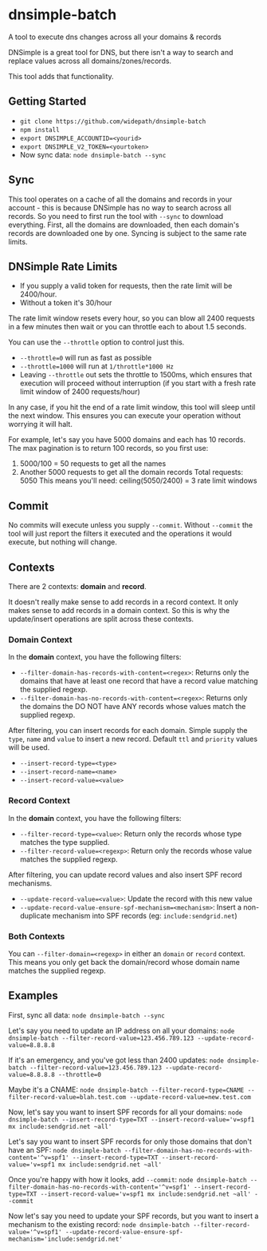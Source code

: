 # dnsimple-batch
A tool to execute dns changes across all your domains &amp; records

DNSimple is a great tool for DNS, but there isn't a way to search and replace values across all domains/zones/records.

This tool adds that functionality.

## Getting Started

* `git clone https://github.com/widepath/dnsimple-batch`
* `npm install`
* `export DNSIMPLE_ACCOUNTID=<yourid>`
* `export DNSIMPLE_V2_TOKEN=<yourtoken>`
* Now sync data: `node dnsimple-batch --sync`

## Sync

This tool operates on a cache of all the domains and records in your account - this is because DNSimple has no way to search across all records. So you need to first run the tool with `--sync` to download everything. First, all the domains are downloaded, then each domain's records are downloaded one by one. Syncing is subject to the same rate limits.

## DNSimple Rate Limits

* If you supply a valid token for requests, then the rate limit will be 2400/hour.
* Without a token it's 30/hour

The rate limit window resets every hour, so you can blow all 2400 requests in a few minutes then wait or you can throttle each to about 1.5 seconds.

You can use the `--throttle` option to control just this.
* `--throttle=0` will run as fast as possible
* `--throttle=1000` will run at `1/throttle*1000 Hz`
* Leaving `--throttle` out sets the throttle to 1500ms, which ensures that execution will proceed without interruption (if you start with a fresh rate limit window of 2400 requests/hour)

In any case, if you hit the end of a rate limit window, this tool will sleep until the next window. This ensures you can execute your operation without worrying it will halt.

For example, let's say you have 5000 domains and each has 10 records. The max pagination is to return 100 records, so you first use:
1. 5000/100 = 50 requests to get all the names
2. Another 5000 requests to get all the domain records
Total requests: 5050
This means you'll need: ceiling(5050/2400) = 3 rate limit windows

## Commit

No commits will execute unless you supply `--commit`. Without `--commit` the tool will just report the filters it executed and the operations it would execute, but nothing will change.

## Contexts

There are 2 contexts: **domain** and **record**.

It doesn't really make sense to add records in a record context. It only makes sense to add records in a domain context. So this is why the update/insert operations are split across these contexts.

### Domain Context

In the **domain** context, you have the following filters:
* `--filter-domain-has-records-with-content=<regex>`: Returns only the domains that have at least one record that have a record value matching the supplied regexp.
* `--filter-domain-has-no-records-with-content=<regex>`: Returns only the domains the DO NOT have ANY records whose values match the supplied regexp.

After filtering, you can insert records for each domain. Simple supply the `type`, `name` and `value` to insert a new record. Default `ttl` and `priority` values will be used.
* `--insert-record-type=<type>`
* `--insert-record-name=<name>`
* `--insert-record-value=<value>`

### Record Context

In the **domain** context, you have the following filters:
* `--filter-record-type=<value>`: Return only the records whose type matches the type supplied.
* `--filter-record-value=<regexp>`: Return only the records whose value matches the supplied regexp.

After filtering, you can update record values and also insert SPF record mechanisms.
* `--update-record-value=<value>`: Update the record with this new value
* `--update-record-value-ensure-spf-mechanism=<mechanism>`: Insert a non-duplicate mechanism into SPF records (eg: `include:sendgrid.net`)

### Both Contexts

You can `--filter-domain=<regexp>` in either an `domain` or `record` context. This means you only get back the domain/record whose domain name matches the supplied regexp.

## Examples

First, sync all data: `node dnsimple-batch --sync`

Let's say you need to update an IP address on all your domains: `node dnsimple-batch --filter-record-value=123.456.789.123 --update-record-value=8.8.8.8`

If it's an emergency, and you've got less than 2400 updates:
`node dnsimple-batch --filter-record-value=123.456.789.123 --update-record-value=8.8.8.8 --throttle=0`

Maybe it's a CNAME: `node dnsimple-batch --filter-record-type=CNAME --filter-record-value=blah.test.com --update-record-value=new.test.com`

Now, let's say you want to insert SPF records for all your domains:
`node dnsimple-batch --insert-record-type=TXT --insert-record-value='v=spf1 mx include:sendgrid.net ~all'`

Let's say you want to insert SPF records for only those domains that don't have an SPF:
`node dnsimple-batch --filter-domain-has-no-records-with-content='^v=spf1' --insert-record-type=TXT --insert-record-value='v=spf1 mx include:sendgrid.net ~all'`

Once you're happy with how it looks, add `--commit`:
`node dnsimple-batch --filter-domain-has-no-records-with-content='^v=spf1' --insert-record-type=TXT --insert-record-value='v=spf1 mx include:sendgrid.net ~all' --commit`

Now let's say you need to update your SPF records, but you want to insert a mechanism to the existing record:
`node dnsimple-batch --filter-record-value='^v=spf1' --update-record-value-ensure-spf-mechanism='include:sendgrid.net'`
